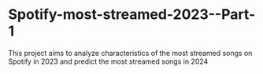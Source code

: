 # Spotify-most-streamed-2023--Part-1
This project aims to analyze characteristics of the most streamed songs on Spotify in 2023 and predict the most streamed songs in 2024
